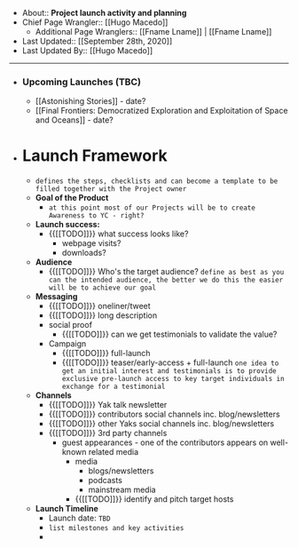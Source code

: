 - About:: __Project launch activity and planning__
- Chief Page Wrangler:: [[Hugo Macedo]] 
    - Additional Page Wranglers:: [[Fname Lname]] | [[Fname Lname]] 
- Last Updated:: [[September 28th, 2020]]
- Last Updated By:: [[Hugo Macedo]] 
- ----------------------------------------------
- ### Upcoming Launches (TBC)
    - [[Astonishing Stories]] - date?
    - [[Final Frontiers: Democratized Exploration and Exploitation of Space and Oceans]] - date?
- # Launch Framework
    - `defines the steps, checklists and can become a template to be filled together with the Project owner`
    - **Goal of the Product**
        - `at this point most of our Projects will be to create Awareness to YC - right?`
    - **Launch success:**
        - {{[[TODO]]}} what success looks like?
            - webpage visits?
            - downloads?
    - **Audience**
        - {{[[TODO]]}} Who's the target audience?
`define as best as you can the intended audience, the better we do this the easier will be to achieve our goal`
    - **Messaging**
        - {{[[TODO]]}} oneliner/tweet
        - {{[[TODO]]}} long description
        - social proof
            - {{[[TODO]]}} can we get testimonials to validate the value?
        - Campaign
            - {{[[TODO]]}} full-launch
            - {{[[TODO]]}} teaser/early-access + full-launch
`one idea to get an initial interest and testimonials is to provide exclusive pre-launch access to key target individuals in exchange for a testimonial`
    - **Channels**
        - {{[[TODO]]}} Yak talk newsletter
        - {{[[TODO]]}} contributors social channels inc. blog/newsletters
        - {{[[TODO]]}} other Yaks social channels inc. blog/newsletters
        - {{[[TODO]]}} 3rd party channels
            - guest appearances - one of the contributors appears on well-known related media
                - media
                    - blogs/newsletters
                    - podcasts
                    - mainstream media
                - {{[[TODO]]}} identify and pitch target hosts
    - **Launch Timeline**
        - Launch date: `TBD`
        - `list milestones and key activities`
        - 
